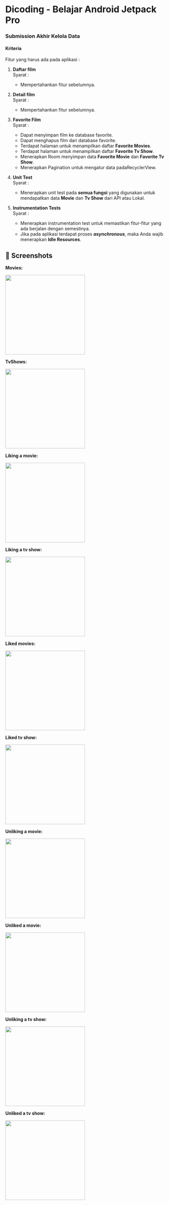 # Dicoding - Belajar Android Jetpack Pro



### Submission Akhir Kelola Data

#### Kriteria

Fitur yang harus ada pada aplikasi :

1. **Daftar film**  
   Syarat :
   - Mempertahankan fitur sebelumnya.  

2. **Detail film**  
   Syarat :
   - Mempertahankan fitur sebelumnya.  

3. **Favorite Film**  
   Syarat :
   - Dapat menyimpan film ke database favorite.
   - Dapat menghapus film dari database favorite.
   - Terdapat halaman untuk menampilkan daftar **Favorite Movies**.
   - Terdapat halaman untuk menampilkan daftar **Favorite Tv Show**.
   - Menerapkan Room menyimpan data **Favorite Movie** dan **Favorite Tv Show**.
   - Menerapkan Pagination untuk mengatur data padaRecyclerView.  

4. **Unit Test**  
   Syarat :
   - Menerapkan unit test pada **semua fungsi** yang digunakan untuk mendapatkan data **Movie** dan **Tv Show** dari API atau Lokal.  

5. **Instrumentation Tests**  
   Syarat :
   
   - Menerapkan instrumentation test untuk memastikan fitur-fitur yang ada berjalan dengan semestinya.
   - Jika pada aplikasi terdapat proses ***asynchronous***, maka Anda wajib menerapkan **Idle Resources**.
 
## 📸 Screenshots

**Movies:**

<img src="https://raw.githubusercontent.com/mrizalf7/Submission3-Dicoding-JetpackPro/main/screenshots/ss1.png" width="250">

**TvShows:** 

<img src="https://raw.githubusercontent.com/mrizalf7/Submission3-Dicoding-JetpackPro/main/screenshots/ss2.png" width="250">

**Liking a movie:**

<img src="https://raw.githubusercontent.com/mrizalf7/Submission3-Dicoding-JetpackPro/main/screenshots/ss3.png" width="250">

**Liking a tv show:**

<img src="https://raw.githubusercontent.com/mrizalf7/Submission3-Dicoding-JetpackPro/main/screenshots/ss4.png" width="250">

**Liked movies:**

<img src="https://raw.githubusercontent.com/mrizalf7/Submission3-Dicoding-JetpackPro/main/screenshots/ss5.png" width="250">

**Liked tv show:**

<img src="https://raw.githubusercontent.com/mrizalf7/Submission3-Dicoding-JetpackPro/main/screenshots/ss6.png" width="250">

**Unliking a movie:**

<img src="https://raw.githubusercontent.com/mrizalf7/Submission3-Dicoding-JetpackPro/main/screenshots/ss7.png" width="250">

**Unliked a movie:**

<img src="https://raw.githubusercontent.com/mrizalf7/Submission3-Dicoding-JetpackPro/main/screenshots/ss8.png" width="250">

**Unliking a tv show:**

<img src="https://raw.githubusercontent.com/mrizalf7/Submission3-Dicoding-JetpackPro/main/screenshots/ss9.png" width="250">

**Unliked a tv show:**

<img src="https://raw.githubusercontent.com/mrizalf7/Submission3-Dicoding-JetpackPro/main/screenshots/ss10.png" width="250">